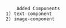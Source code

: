 ```# 1) Adding multiple componets in to App component
    Added Components
1) text-component
2) image-component
```
